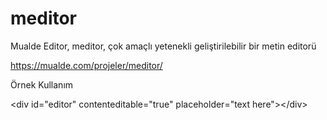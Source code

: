 # meditor
Mualde Editor, meditor, çok amaçlı yetenekli geliştirilebilir bir metin editorü

<a href = "https://mualde.com/projeler/meditor/" target="_new">https://mualde.com/projeler/meditor/</a>

Örnek Kullanım



&lt;div id="editor" contenteditable="true" placeholder="text here"&gt;&lt;/div&gt;
<script src="meditor/meditor.js"></script>

